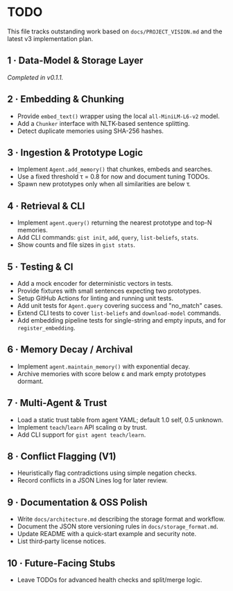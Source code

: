 # TODO

This file tracks outstanding work based on `docs/PROJECT_VISION.md` and the latest v3 implementation plan.

## 1 · Data-Model & Storage Layer
_Completed in v0.1.1._

## 2 · Embedding & Chunking
- Provide `embed_text()` wrapper using the local `all-MiniLM-L6-v2` model.
- Add a `Chunker` interface with NLTK-based sentence splitting.
- Detect duplicate memories using SHA-256 hashes.

## 3 · Ingestion & Prototype Logic
- Implement `Agent.add_memory()` that chunkes, embeds and searches.
- Use a fixed threshold τ = 0.8 for now and document tuning TODOs.
- Spawn new prototypes only when all similarities are below τ.

## 4 · Retrieval & CLI
- Implement `agent.query()` returning the nearest prototype and top-N memories.
- Add CLI commands: `gist init`, `add`, `query`, `list-beliefs`, `stats`.
- Show counts and file sizes in `gist stats`.

## 5 · Testing & CI
- Add a mock encoder for deterministic vectors in tests.
- Provide fixtures with small sentences expecting two prototypes.
- Setup GitHub Actions for linting and running unit tests.
- Add unit tests for `Agent.query` covering success and "no_match" cases.
- Extend CLI tests to cover `list-beliefs` and `download-model` commands.
- Add embedding pipeline tests for single-string and empty inputs, and for `register_embedding`.

## 6 · Memory Decay / Archival
- Implement `agent.maintain_memory()` with exponential decay.
- Archive memories with score below ε and mark empty prototypes dormant.

## 7 · Multi-Agent & Trust
- Load a static trust table from agent YAML; default 1.0 self, 0.5 unknown.
- Implement `teach`/`learn` API scaling α by trust.
- Add CLI support for `gist agent teach/learn`.

## 8 · Conflict Flagging (V1)
- Heuristically flag contradictions using simple negation checks.
- Record conflicts in a JSON Lines log for later review.

## 9 · Documentation & OSS Polish
- Write `docs/architecture.md` describing the storage format and workflow.
- Document the JSON store versioning rules in `docs/storage_format.md`.
- Update README with a quick-start example and security note.
- List third‑party license notices.

## 10 · Future-Facing Stubs
- Leave TODOs for advanced health checks and split/merge logic.
